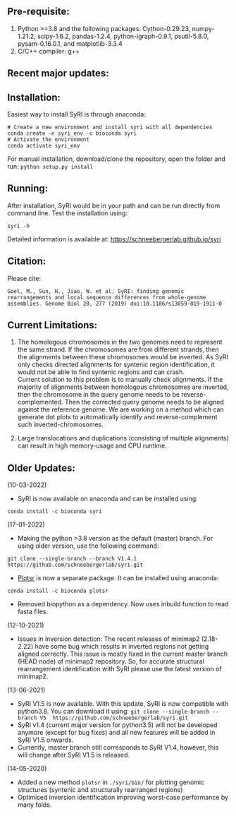 ## Pre-requisite:
1. Python >=3.8 and the following packages: Cython-0.29.23, numpy-1.21.2, scipy-1.6.2, pandas-1.2.4, python-igraph-0.9.1, psutil-5.8.0, pysam-0.16.0.1, and matplotlib-3.3.4
2. C/C++ compiler: g++

## Recent major updates:

## Installation:
Easiest way to install SyRI is through anaconda:
```
# Create a new environment and install syri with all dependencies
conda create -n syri_env -c bioconda syri
# Activate the environment
conda activate syri_env
```

For manual installation, download/clone the repository, open the folder and run:
`python setup.py install`

## Running:
After installation, SyRI would be in your path and can be run directly from command line. Test the installation using:
```
syri -h
```

Detailed information is available at: https://schneebergerlab.github.io/syri

## Citation:
Please cite:

`Goel, M., Sun, H., Jiao, W. et al. SyRI: finding genomic rearrangements and local sequence differences from whole-genome assemblies. Genome Biol 20, 277 (2019) doi:10.1186/s13059-019-1911-0`

## Current Limitations:
1. The homologous chromosomes in the two genomes need to represent the same strand. If the chromosomes are from different strands, then the alignments between these chromosomes would be inverted. As SyRI only checks directed alignments for syntenic region identification, it would not be able to find syntenic regions and can crash.  
Current solution to this problem is to manually check alignments. If the majority of alignments between homologous chromosomes are inverted, then the chromosome in the query genome needs to be reverse-complemented. Then the corrected query genome needs to be aligned against the reference genome. We are working on a method which can generate dot plots to automatically identify and reverse-complement such inverted-chromosomes.

2. Large translocations and duplications (consisting of multiple alignments) can result in high memory-usage and CPU runtime.


## Older Updates:
(10-03-2022)
* SyRI is now available on anaconda and can be installed using:
```
conda install -c bioconda syri
```

(17-01-2022)
* Making the python >3.8 version as the default (master) branch. For using older version, use the following command:
```
git clone --single-branch --branch V1.4.1 https://github.com/schneebergerlab/syri.git
```
* [Plotsr](https://github.com/schneebergerlab/plotsr) is now a separate package. It can be installed using anaconda:
```
conda install -c bioconda plotsr
```
* Removed biopython as a dependency. Now uses inbuild function to read fasta files.

(12-10-2021)
* Issues in inversion detection: The recent releases of minimap2 (2.18-2.22) have some bug which results in inverted regions not getting aligned correctly. This issue is mostly fixed in the current master branch (HEAD node) of minimap2 repository. So, for accurate structural rearrangement identification with SyRI please use the latest version of minimap2.

(13-06-2021)
* SyRI V1.5 is now available. With this update, SyRI is now compatible with python3.8. You can download it using:
` git clone --single-branch --branch V5  https://github.com/schneebergerlab/syri.git `
* SyRI v1.4 (current major version for python3.5) will not be developed anymore (except for bug fixes) and all new features will be added in SyRI V1.5 onwards.
* Currently, master branch still corresponds to SyRI V1.4, however, this will change after SyRI V1.5 is released.

(14-05-2020)
* Added a new method `plotsr` in `./syri/bin/` for plotting genomic structures (syntenic and structurally rearranged regions)
* Optimised inversion identification improving worst-case performance by many folds.
 
